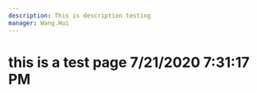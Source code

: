 ```yaml
---
description: This is description testing
manager: Wang.Hui
---
```

# this is a test page 7/21/2020 7:31:17 PM